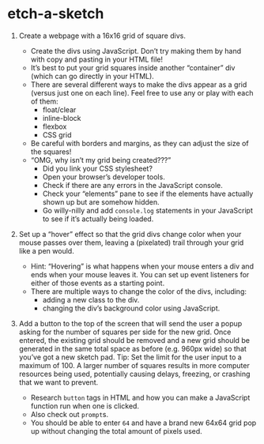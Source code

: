 # etch-a-sketch

1. Create a webpage with a 16x16 grid of square divs.
    - Create the divs using JavaScript. Don’t try making them by hand with copy and pasting in your HTML file!
    - It’s best to put your grid squares inside another “container” div (which can go directly in your HTML).
    - There are several different ways to make the divs appear as a grid (versus just one on each line). Feel free to use any or play with each of them:
      - float/clear
      - inline-block
      - flexbox
      - CSS grid
    - Be careful with borders and margins, as they can adjust the size of the squares!
    - “OMG, why isn’t my grid being created???”
      - Did you link your CSS stylesheet?
      - Open your browser’s developer tools.
      - Check if there are any errors in the JavaScript console.
      - Check your “elements” pane to see if the elements have actually shown up but are somehow hidden.
      - Go willy-nilly and add `console.log` statements in your JavaScript to see if it’s actually being loaded.

2. Set up a “hover” effect so that the grid divs change color when your mouse passes over them, leaving a (pixelated) trail through your grid like a pen would.
    - Hint: “Hovering” is what happens when your mouse enters a div and ends when your mouse leaves it. You can set up event listeners for either of those events as a starting point.
    - There are multiple ways to change the color of the divs, including:
      - adding a new class to the div.
      - changing the div’s background color using JavaScript.
      
3. Add a button to the top of the screen that will send the user a popup asking for the number of squares per side for the new grid. Once entered, the existing grid should be removed and a new grid should be generated in the same total space as before (e.g. 960px wide) so that you’ve got a new sketch pad. Tip: Set the limit for the user input to a maximum of 100. A larger number of squares results in more computer resources being used, potentially causing delays, freezing, or crashing that we want to prevent.
    - Research `button` tags in HTML and how you can make a JavaScript function run when one is clicked.
    - Also check out `prompt`s.
    - You should be able to enter `64` and have a brand new 64x64 grid pop up without changing the total amount of pixels used.

